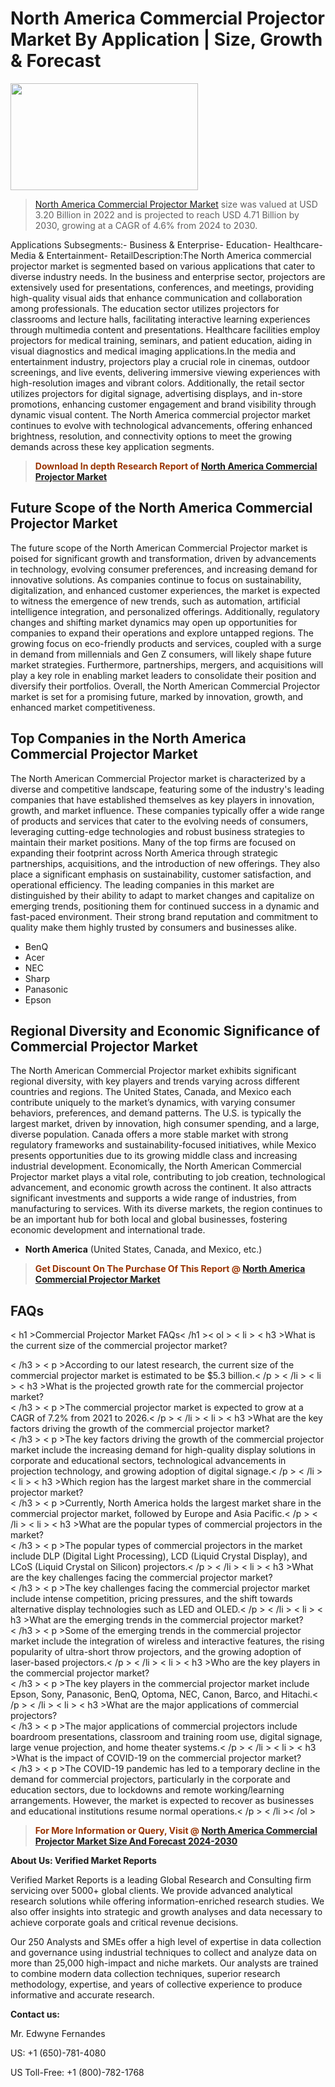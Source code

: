 <p><h1>North America Commercial Projector Market By Application | Size, Growth & Forecast</h1><p><img class="aligncenter size-medium wp-image-105565" src="https://ffe5etoiles.com/wp-content/uploads/2025/01/MST7-300x171.png" alt="" width="300" height="171" /></p><blockquote><p><a href="https://www.verifiedmarketreports.com/download-sample/?rid=520806&utm_source=Github-NA&utm_medium=358" target="_blank">North America Commercial Projector Market</a> size was valued at USD 3.20 Billion in 2022 and is projected to reach USD 4.71 Billion by 2030, growing at a CAGR of 4.6% from 2024 to 2030.</p></blockquote>Applications Subsegments:- Business & Enterprise- Education- Healthcare- Media & Entertainment- RetailDescription:The North America commercial projector market is segmented based on various applications that cater to diverse industry needs. In the business and enterprise sector, projectors are extensively used for presentations, conferences, and meetings, providing high-quality visual aids that enhance communication and collaboration among professionals. The education sector utilizes projectors for classrooms and lecture halls, facilitating interactive learning experiences through multimedia content and presentations. Healthcare facilities employ projectors for medical training, seminars, and patient education, aiding in visual diagnostics and medical imaging applications.In the media and entertainment industry, projectors play a crucial role in cinemas, outdoor screenings, and live events, delivering immersive viewing experiences with high-resolution images and vibrant colors. Additionally, the retail sector utilizes projectors for digital signage, advertising displays, and in-store promotions, enhancing customer engagement and brand visibility through dynamic visual content. The North America commercial projector market continues to evolve with technological advancements, offering enhanced brightness, resolution, and connectivity options to meet the growing demands across these key application segments.</p><blockquote><p><span style="color: #993300;"><strong>Download In depth Research Report of <a href="https://www.verifiedmarketreports.com/download-sample/?rid=520806&utm_source=Github-NA&utm_medium=358">North America Commercial Projector Market</a></strong></span></p></blockquote><h2>Future Scope of the North America Commercial Projector Market</h2><p>The future scope of the North American Commercial Projector market is poised for significant growth and transformation, driven by advancements in technology, evolving consumer preferences, and increasing demand for innovative solutions. As companies continue to focus on sustainability, digitalization, and enhanced customer experiences, the market is expected to witness the emergence of new trends, such as automation, artificial intelligence integration, and personalized offerings. Additionally, regulatory changes and shifting market dynamics may open up opportunities for companies to expand their operations and explore untapped regions. The growing focus on eco-friendly products and services, coupled with a surge in demand from millennials and Gen Z consumers, will likely shape future market strategies. Furthermore, partnerships, mergers, and acquisitions will play a key role in enabling market leaders to consolidate their position and diversify their portfolios. Overall, the North American Commercial Projector market is set for a promising future, marked by innovation, growth, and enhanced market competitiveness.</p><h2>Top Companies in the North America Commercial Projector Market</h2><p>The North American Commercial Projector market is characterized by a diverse and competitive landscape, featuring some of the industry's leading companies that have established themselves as key players in innovation, growth, and market influence. These companies typically offer a wide range of products and services that cater to the evolving needs of consumers, leveraging cutting-edge technologies and robust business strategies to maintain their market positions. Many of the top firms are focused on expanding their footprint across North America through strategic partnerships, acquisitions, and the introduction of new offerings. They also place a significant emphasis on sustainability, customer satisfaction, and operational efficiency. The leading companies in this market are distinguished by their ability to adapt to market changes and capitalize on emerging trends, positioning them for continued success in a dynamic and fast-paced environment. Their strong brand reputation and commitment to quality make them highly trusted by consumers and businesses alike.</p><p><ul><li>BenQ </li><li> Acer </li><li> NEC </li><li> Sharp </li><li> Panasonic </li><li> Epson</li></ul></p><h2>Regional Diversity and Economic Significance of Commercial Projector Market</h2><p>The North American Commercial Projector market exhibits significant regional diversity, with key players and trends varying across different countries and regions. The United States, Canada, and Mexico each contribute uniquely to the market’s dynamics, with varying consumer behaviors, preferences, and demand patterns. The U.S. is typically the largest market, driven by innovation, high consumer spending, and a large, diverse population. Canada offers a more stable market with strong regulatory frameworks and sustainability-focused initiatives, while Mexico presents opportunities due to its growing middle class and increasing industrial development. Economically, the North American Commercial Projector market plays a vital role, contributing to job creation, technological advancement, and economic growth across the continent. It also attracts significant investments and supports a wide range of industries, from manufacturing to services. With its diverse markets, the region continues to be an important hub for both local and global businesses, fostering economic development and international trade.</p><ul> <li><strong>North America</strong> (United States, Canada, and Mexico, etc.)</li></ul><blockquote><p><span style="color: #993300;"><strong>Get Discount On The Purchase Of This Report @ <a href="https://www.verifiedmarketreports.com/ask-for-discount/?rid=520806&utm_source=Github-NA&utm_medium=358">North America Commercial Projector Market</a></strong></span></p></blockquote><h2>FAQs</h2><p>< h1 >Commercial Projector Market FAQs< /h1 >< ol > < li > < h3 >What is the current size of the commercial projector market?</div><div>< /h3 > < p >According to our latest research, the current size of the commercial projector market is estimated to be $5.3 billion.< /p > < /li > < li > < h3 >What is the projected growth rate for the commercial projector market?</div><div>< /h3 > < p >The commercial projector market is expected to grow at a CAGR of 7.2% from 2021 to 2026.< /p > < /li > < li > < h3 >What are the key factors driving the growth of the commercial projector market?</div><div>< /h3 > < p >The key factors driving the growth of the commercial projector market include the increasing demand for high-quality display solutions in corporate and educational sectors, technological advancements in projection technology, and growing adoption of digital signage.< /p > < /li > < li > < h3 >Which region has the largest market share in the commercial projector market?</div><div>< /h3 > < p >Currently, North America holds the largest market share in the commercial projector market, followed by Europe and Asia Pacific.< /p > < /li > < li > < h3 >What are the popular types of commercial projectors in the market?</div><div>< /h3 > < p >The popular types of commercial projectors in the market include DLP (Digital Light Processing), LCD (Liquid Crystal Display), and LCoS (Liquid Crystal on Silicon) projectors.< /p > < /li > < li > < h3 >What are the key challenges facing the commercial projector market?</div><div>< /h3 > < p >The key challenges facing the commercial projector market include intense competition, pricing pressures, and the shift towards alternative display technologies such as LED and OLED.< /p > < /li > < li > < h3 >What are the emerging trends in the commercial projector market?</div><div>< /h3 > < p >Some of the emerging trends in the commercial projector market include the integration of wireless and interactive features, the rising popularity of ultra-short throw projectors, and the growing adoption of laser-based projectors.< /p > < /li > < li > < h3 >Who are the key players in the commercial projector market?</div><div>< /h3 > < p >The key players in the commercial projector market include Epson, Sony, Panasonic, BenQ, Optoma, NEC, Canon, Barco, and Hitachi.< /p > < /li > < li > < h3 >What are the major applications of commercial projectors?</div><div>< /h3 > < p >The major applications of commercial projectors include boardroom presentations, classroom and training room use, digital signage, large venue projection, and home theater systems.< /p > < /li > < li > < h3 >What is the impact of COVID-19 on the commercial projector market?</div><div>< /h3 > < p >The COVID-19 pandemic has led to a temporary decline in the demand for commercial projectors, particularly in the corporate and education sectors, due to lockdowns and remote working/learning arrangements. However, the market is expected to recover as businesses and educational institutions resume normal operations.< /p > < /li >< /ol ></p><blockquote><p><span style="color: #993300;"><strong>For More Information or Query, Visit @ <a href="https://www.verifiedmarketreports.com/product/commercial-projector-market-size-and-forecast/">North America Commercial Projector Market Size And Forecast 2024-2030</a></strong></span></p></blockquote><p><strong>About Us: Verified Market Reports</strong></p><p>Verified Market Reports is a leading Global Research and Consulting firm servicing over 5000+ global clients. We provide advanced analytical research solutions while offering information-enriched research studies. We also offer insights into strategic and growth analyses and data necessary to achieve corporate goals and critical revenue decisions.</p><p>Our 250 Analysts and SMEs offer a high level of expertise in data collection and governance using industrial techniques to collect and analyze data on more than 25,000 high-impact and niche markets. Our analysts are trained to combine modern data collection techniques, superior research methodology, expertise, and years of collective experience to produce informative and accurate research.</p><p><strong>Contact us:</strong></p><p>Mr. Edwyne Fernandes</p><p>US: +1 (650)-781-4080</p><p>US Toll-Free: +1 (800)-782-1768</p>
